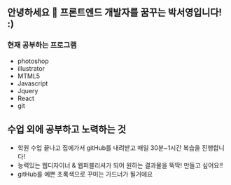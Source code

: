 ## 안녕하세요 👋 프론트엔드 개발자를 꿈꾸는 박서영입니다! :)
### 현재 공부하는 프로그램
* photoshop
* illustrator
* MTML5
* Javascript
* Jquery
* React
* git

## 수업 외에 공부하고 노력하는 것
* 학원 수업 끝나고 집에가서 gitHub를 내려받고 매일 30분~1시간 복습을 진행합니다!
* 능력있는 웹디자이너 & 웹퍼블리셔가 되어 원하는 결과물을 뚝딱! 만들고 싶어요!!
* gitHub를 예쁜 초록색으로 꾸미는 가드너가 될거에요
